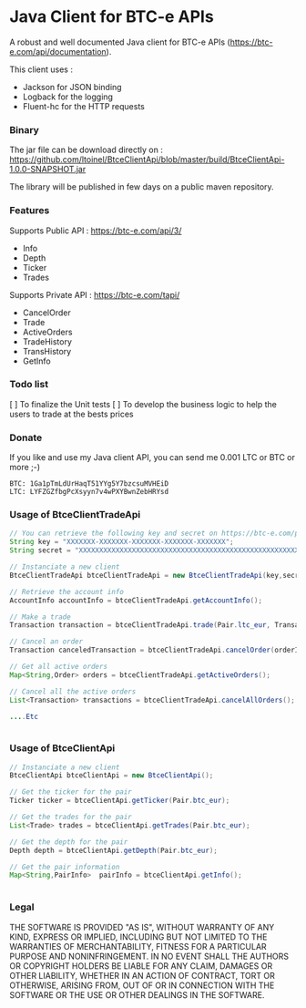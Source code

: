  Java Client for BTC-e APIs
===========================

A robust and well documented Java client for BTC-e APIs (https://btc-e.com/api/documentation).

This client uses : 
* Jackson for JSON binding
* Logback for the logging
* Fluent-hc for the HTTP requests

### Binary

The jar file can be download directly on : 
https://github.com/ltoinel/BtceClientApi/blob/master/build/BtceClientApi-1.0.0-SNAPSHOT.jar

The library will be published in few days on a public maven repository.

### Features

Supports Public API : https://btc-e.com/api/3/
* Info
* Depth
* Ticker
* Trades

Supports Private API : https://btc-e.com/tapi/
* CancelOrder
* Trade
* ActiveOrders
* TradeHistory
* TransHistory
* GetInfo

### Todo list

[ ] To finalize the Unit tests
[ ] To develop the business logic to help the users to trade at the bests prices


### Donate

If you like and use my Java client API, you can send me  0.001 LTC or BTC or more ;-)

    BTC: 1Ga1pTmLdUrHaqT51YYg5Y7bzcsuMVHEiD
    LTC: LYFZGZfbgPcXsyyn7v4wPXYBwnZebHRYsd
    
### Usage of BtceClientTradeApi

```java
// You can retrieve the following key and secret on https://btc-e.com/profile#api_keys
String key = "XXXXXXX-XXXXXXX-XXXXXXX-XXXXXXX-XXXXXXX";
String secret = "XXXXXXXXXXXXXXXXXXXXXXXXXXXXXXXXXXXXXXXXXXXXXXXXXXXXXXX";

// Instanciate a new client 
BtceClientTradeApi btceClientTradeApi = new BtceClientTradeApi(key,secret);

// Retrieve the account info
AccountInfo accountInfo = btceClientTradeApi.getAccountInfo();

// Make a trade
Transaction transaction = btceClientTradeApi.trade(Pair.ltc_eur, TransactionType.buy, 10, 0.1);

// Cancel an order
Transaction canceledTransaction = btceClientTradeApi.cancelOrder(orderId,Pair.ltc_eur);

// Get all active orders
Map<String,Order> orders = btceClientTradeApi.getActiveOrders();

// Cancel all the active orders
List<Transaction> transactions = btceClientTradeApi.cancelAllOrders();

....Etc
			
```

### Usage of BtceClientApi

```java
// Instanciate a new client 
BtceClientApi btceClientApi = new BtceClientApi();

// Get the ticker for the pair
Ticker ticker = btceClientApi.getTicker(Pair.btc_eur);

// Get the trades for the pair
List<Trade> trades = btceClientApi.getTrades(Pair.btc_eur);

// Get the depth for the pair
Depth depth = btceClientApi.getDepth(Pair.btc_eur);

// Get the pair information
Map<String,PairInfo>  pairInfo = btceClientApi.getInfo();
		
```


### Legal

THE SOFTWARE IS PROVIDED "AS IS", WITHOUT WARRANTY OF ANY KIND, EXPRESS OR
IMPLIED, INCLUDING BUT NOT LIMITED TO THE WARRANTIES OF MERCHANTABILITY,
FITNESS FOR A PARTICULAR PURPOSE AND NONINFRINGEMENT. IN NO EVENT SHALL THE
AUTHORS OR COPYRIGHT HOLDERS BE LIABLE FOR ANY CLAIM, DAMAGES OR OTHER
LIABILITY, WHETHER IN AN ACTION OF CONTRACT, TORT OR OTHERWISE, ARISING FROM,
OUT OF OR IN CONNECTION WITH THE SOFTWARE OR THE USE OR OTHER DEALINGS IN
THE SOFTWARE.